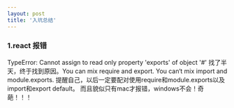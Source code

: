 ```yaml
---
layout: post
title: '入坑总结'
---
```

### 1.react 报错 
TypeError: Cannot assign to read only property 'exports' of object '#<Object>'
找了半天，终于找到原因。You can mix require and export. You can‘t mix import and module.exports.
提醒自己，以后一定要配对使用require和module.exports以及import和export default。
而且貌似只有mac才报错，windows不会！奇葩！！！